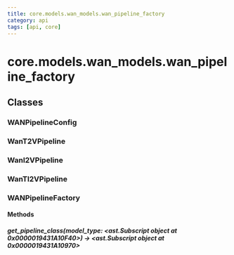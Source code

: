 ```yaml
---
title: core.models.wan_models.wan_pipeline_factory
category: api
tags: [api, core]
---
```


# core.models.wan_models.wan_pipeline_factory



## Classes

### WANPipelineConfig



### WanT2VPipeline



### WanI2VPipeline



### WanTI2VPipeline



### WANPipelineFactory



#### Methods

##### get_pipeline_class(model_type: <ast.Subscript object at 0x0000019431A10F40>) -> <ast.Subscript object at 0x0000019431A10970>



